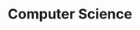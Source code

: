 ---
tags:
- research
image: /img/research/computer.jpg
title: Computer Science
description: The McKone Group is an electrochemistry research lab, but that doesn't mean we can't have fun with other kinds of science.  We pride ourselves in ripping off bootstrap templates from online and using them for our own benefit.
---